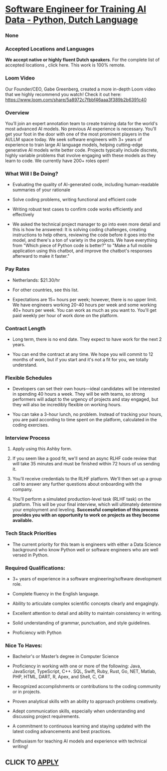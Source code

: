 # [Software Engineer for Training AI Data - Python, Dutch Language](https://www.remotewlb.com/apply/software-engineer-for-training-ai-data-python-dutch-language)  
### None  
####  

### **Accepted Locations and Languages**

 **We accept native or highly fluent Dutch speakers**. For the complete list of accepted locations **,** click here. This work is 100% remote.

###  **Loom Video**

Our Founder/CEO, Gabe Greenberg, created a more in-depth Loom video that we highly recommend you watch! Check it out here: https://www.loom.com/share/5a8972c7fbbf46aaa3f389b2b6391c40

###  **Overview**

You’ll join an expert annotation team to create training data for the world's most advanced AI models. No previous AI experience is necessary. You'll get your foot in the door with one of the most prominent players in the AI/LLM space today. We seek software engineers with 3+ years of experience to train large AI language models, helping cutting-edge generative AI models write better code. Projects typically include discrete, highly variable problems that involve engaging with these models as they learn to code. We currently have 200+ roles open!

###  **What Will I Be Doing?**

  * Evaluating the quality of AI-generated code, including human-readable summaries of your rationale

  * Solve coding problems, writing functional and efficient code

  * Writing robust test cases to confirm code works efficiently and effectively

  * We asked the technical project manager to go into even more detail and this is how he answered: It is solving coding challenges, creating instructions to help others, reviewing the code before it goes into the model, and there's a ton of variety in the projects. We have everything from "Which piece of Python code is better?" to "Make a full mobile application using this chatbot, and improve the chatbot's responses afterward to make it faster."

###  **Pay Rates**

  * Netherlands: $21.30/hr

  * For other countries, see this list.

  * Expectations are 15+ hours per week; however, there is no upper limit. We have engineers working 20-40 hours per week and some working 40+ hours per week. You can work as much as you want to. You'll get paid weekly per hour of work done on the platform.

###  **Contract Length**

  * Long term, there is no end date. They expect to have work for the next 2 years.

  * You can end the contract at any time. We hope you will commit to 12 months of work, but if you start and it's not a fit for you, we totally understand. 

### **Flexible Schedules**

  * Developers can set their own hours—ideal candidates will be interested in spending 40 hours a week. They will be with teams, so strong performers will adapt to the urgency of projects and stay engaged, but they will also be incredibly flexible on working hours. 

  * You can take a 3-hour lunch, no problem. Instead of tracking your hours, you are paid according to time spent on the platform, calculated in the coding exercises. 

### **Interview Process**

  1. Apply using this Ashby form.

  2. If you seem like a good fit, we'll send an async RLHF code review that will take 35 minutes and must be finished within 72 hours of us sending it.

  3. You'll receive credentials to the RLHF platform. We'll then set up a group call to answer any further questions about onboarding with the company.

  4. You'll perform a simulated production-level task (RLHF task) on the platform. This will be your final interview, which will ultimately determine your employment and leveling. **Successful completion of this process provides you with an opportunity to work on projects as they become available.**

###  **Tech Stack Priorities**

  * The current priority for this team is engineers with either a Data Science background who know Python well or software engineers who are well versed in Python.

###  **Required Qualifications:**

  * 3+ years of experience in a software engineering/software development role.

  * Complete fluency in the English language.

  * Ability to articulate complex scientific concepts clearly and engagingly.

  * Excellent attention to detail and ability to maintain consistency in writing.

  * Solid understanding of grammar, punctuation, and style guidelines.

  * Proficiency with Python

###  **Nice To Haves:**

  * Bachelor's or Master’s degree in Computer Science

  * Proficiency in working with one or more of the following: Java, JavaScript, TypeScript, C++. SQL, Swift, Ruby, Rust, Go, NET, Matlab, PHP, HTML, DART, R, Apex, and Shell, C, C#

  * Recognized accomplishments or contributions to the coding community or in projects.

  * Proven analytical skills with an ability to approach problems creatively.

  * Adept communication skills, especially when understanding and discussing project requirements.

  * A commitment to continuous learning and staying updated with the latest coding advancements and best practices.

  * Enthusiasm for teaching AI models and experience with technical writing!

  
## CLICK TO [APPLY](https://www.remotewlb.com/apply/software-engineer-for-training-ai-data-python-dutch-language)


